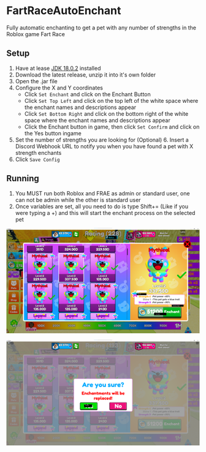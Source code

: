 # FartRaceAutoEnchant
Fully automatic enchanting to get a pet with any number of strengths in the Roblox game Fart Race

## Setup
1. Have at lease [JDK 18.0.2](https://download.oracle.com/java/18/archive/jdk-18.0.2.1_windows-x64_bin.msi) installed
2. Download the latest release, unzip it into it's own folder
3. Open the .jar file
4. Configure the X and Y coordinates
   - Click `Set Enchant` and click on the Enchant Button
   - Click `Set Top Left` and click on the top left of the white space where the enchant names and descriptions appear
   - Click `Set Bottom Right` and click on the bottom right of the white space where the enchant names and descriptions appear
   - Click the Enchant button in game, then click `Set Confirm` and click on the Yes button ingame
5. Set the number of strengths you are looking for
(Optional) 6. Insert a Discord Webhook URL to notify you when you have found a pet with X strength enchants
7. Click `Save Config`

## Running
1. You MUST run both Roblox and FRAE as admin or standard user, one can not be admin while the other is standard user
2. Once variables are set, all you need to do is type Shift+= (Like if you were typing a +) and this will start the enchant process on the selected pet


![Where to click](https://github.com/realadamsben/FartRaceAutoEnchant/blob/master/images/where-to-click.png)

![Where to click 2](https://github.com/realadamsben/FartRaceAutoEnchant/blob/master/images/where-to-click-2.png)
